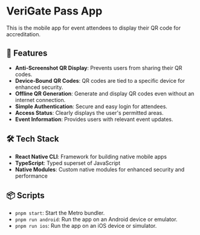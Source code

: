 # VeriGate Pass App

This is the mobile app for event attendees to display their QR code for accreditation.

## 🚀 Features

- **Anti-Screenshot QR Display**: Prevents users from sharing their QR codes.
- **Device-Bound QR Codes**: QR codes are tied to a specific device for enhanced security.
- **Offline QR Generation**: Generate and display QR codes even without an internet connection.
- **Simple Authentication**: Secure and easy login for attendees.
- **Access Status**: Clearly displays the user's permitted areas.
- **Event Information**: Provides users with relevant event updates.

## 🛠️ Tech Stack

- **React Native CLI**: Framework for building native mobile apps
- **TypeScript**: Typed superset of JavaScript
- **Native Modules**: Custom native modules for enhanced security and performance

## 📦 Scripts

- `pnpm start`: Start the Metro bundler.
- `pnpm run android`: Run the app on an Android device or emulator.
- `pnpm run ios`: Run the app on an iOS device or simulator.
